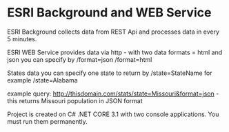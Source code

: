 # ESRI Background and WEB Service

ESRI Background collects data from REST Api and processes data in every 5 minutes.

ESRI WEB Service provides data via http - with two data formats = html and json you can specify by /format=json /format=html

States data you can specify one state to return by /state=StateName for example /state=Alabama

example query: http://thisdomain.com/stats/state=Missouri&format=json - this returns Missouri population in JSON format

Project is created on C# .NET CORE 3.1 with two console applications. You must run them permanently.
